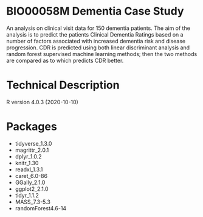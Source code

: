 # BIO00058M Dementia Case Study
An analysis on clinical visit data for 150 dementia patients. The aim of the analysis is to predict the patients Clinical Dementia Ratings based on a number of factors associated with increased dementia risk and disease progression. CDR is predicted using both linear discriminant analysis and random forest supervised machine learning methods; then the two methods are compared as to which predicts CDR better. 

# Technical Description
R version 4.0.3 (2020-10-10)

# Packages
 * tidyverse_1.3.0
 * magrittr_2.0.1
 * dplyr_1.0.2 
 * knitr_1.30
 * readxl_1.3.1
 * caret_6.0-86
 * GGally_2.1.0
 * ggplot2_2.1.0
 * tidyr_1.1.2
 * MASS_7.3-5.3
 * randomForest4.6-14